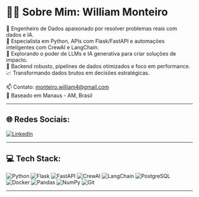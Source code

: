 # 👨‍💻 Sobre Mim: William Monteiro

🚀 Engenheiro de Dados apaixonado por resolver problemas reais com dados e IA.  
🐍 Especialista em Python, APIs com Flask/FastAPI e automações inteligentes com CrewAI e LangChain.  
🤖 Explorando o poder de LLMs e IA generativa para criar soluções de impacto.  
🔧 Backend robusto, pipelines de dados otimizados e foco em performance.  
📈 Transformando dados brutos em decisões estratégicas.

📫 Contato: monteiro.william4@gmail.com  
📍 Baseado em Manaus - AM, Brasil  

---

## 🌐 Redes Sociais:

[![LinkedIn](https://img.shields.io/badge/LinkedIn-%230077B5.svg?logo=linkedin&logoColor=white)](https://www.linkedin.com/in/seu-username)  
<!-- Adicione mais redes sociais se quiser -->

---

## 💻 Tech Stack:

![Python](https://img.shields.io/badge/python-%233776AB.svg?style=for-the-badge&logo=python&logoColor=white)  ![Flask](https://img.shields.io/badge/flask-%23000.svg?style=for-the-badge&logo=flask&logoColor=white)  ![FastAPI](https://img.shields.io/badge/fastapi-%23005571.svg?style=for-the-badge&logo=fastapi&logoColor=white)  ![CrewAI](https://img.shields.io/badge/CrewAI-000000?style=for-the-badge&logoColor=white)  ![LangChain](https://img.shields.io/badge/LangChain-%233b82f6.svg?style=for-the-badge&logoColor=white)  ![PostgreSQL](https://img.shields.io/badge/postgresql-%23316192.svg?style=for-the-badge&logo=postgresql&logoColor=white)  ![Docker](https://img.shields.io/badge/docker-%230db7ed.svg?style=for-the-badge&logo=docker&logoColor=white)  ![Pandas](https://img.shields.io/badge/pandas-%23150458.svg?style=for-the-badge&logo=pandas&logoColor=white)  ![NumPy](https://img.shields.io/badge/numpy-%23013243.svg?style=for-the-badge&logo=numpy&logoColor=white)  ![Git](https://img.shields.io/badge/git-%23F05033.svg?style=for-the-badge&logo=git&logoColor=white)  

---


